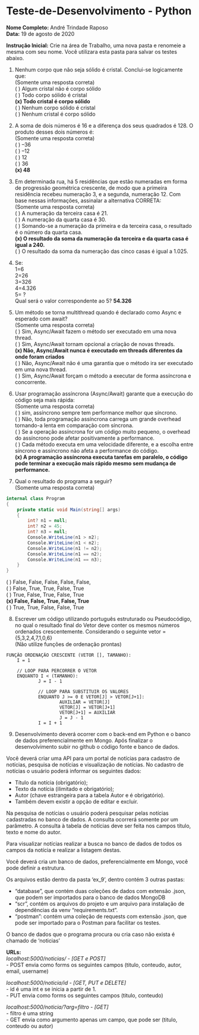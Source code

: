 # Teste-de-Desenvolvimento - Python
**Nome Completo:** André Trindade Raposo   
**Data:** 19 de agosto de 2020   

**Instrução Inicial:** Crie na área de Trabalho, uma nova pasta e renomeie a mesma com seu nome. Você utilizara esta pasta para salvar os testes abaixo.

1. Nenhum corpo que não seja sólido é cristal. Conclui-se logicamente que:   
(Somente uma resposta correta)   
( ) Algum cristal não é corpo sólido   
( ) Todo corpo sólido é cristal   
**(x) Todo cristal é corpo sólido**   
( ) Nenhum corpo sólido é cristal   
( ) Nenhum cristal é corpo sólido   

2. A soma de dois números é 16 e a diferença dos seus quadrados é 128. O produto desses dois números é:   
(Somente uma resposta correta)   
( ) –36   
( ) –12   
( ) 12   
( ) 36   
**(x) 48**   

3. Em determinada rua, há 5 residências que estão numeradas em forma de progressão geométrica crescente, de modo que a primeira residência recebeu numeração 3, e a segunda, numeração 12. Com base nessas informações, assinalar a alternativa CORRETA:   
(Somente uma resposta correta)   
( ) A numeração da terceira casa é 21.   
( ) A numeração da quarta casa é 30.   
( ) Somando-se a numeração da primeira e da terceira casa, o resultado é o número da quarta casa.   
**(x) O resultado da soma da numeração da terceira e da quarta casa é igual a 240.**   
( ) O resultado da soma da numeração das cinco casas é igual a 1.025.   

4. Se:    
1=6   
2=26   
3=326   
4=4.326   
5= ?    
Qual será o valor correspondente ao 5? **54.326**   

5. Um método se torna multithread quando é declarado como Async e esperado com await?   
(Somente uma resposta correta)   
( ) Sim, Async/Await fazem o método ser executado em uma nova thread.   
( ) Sim, Async/Await tornam opcional a criação de novas threads.   
**(x) Não, Async/Await nunca é executado em threads diferentes da onde foram criados**   
( ) Não, Async/Await não é uma garantia que o método ira ser executado em uma nova thread.   
( ) Sim, Async/Await forçam o método a executar de forma assíncrona e concorrente.   


6. Usar programação assíncrona (Async/Await) garante que a execução do código seja mais rápida:   
(Somente uma resposta correta)   
( ) sim, assíncrono sempre tem performance melhor que síncrono.   
( ) Não, toda programação assíncrona carrega um grande overhead tornando-a lenta em comparação com síncrona.   
( ) Se a operação assíncrona for um código muito pequeno, o overhead do assíncrono pode afetar positivamente a performance.   
( ) Cada método executa em uma velocidade diferente, e a escolha entre síncrono e assíncrono não afeta a performance do código.   
**(x) A programação assíncrona executa tarefas em paralelo, o código pode terminar a execução mais rápido mesmo sem mudança de performance.**   

7. Qual o resultado do programa a seguir?   
(Somente uma resposta correta)   
~~~c#
internal class Program   
{
    private static void Main(string[] args)   
    {
        int? n1 = null;
        int? n2 = 45;
        int? n3 = null;
        Console.WriteLine(n1 > n2);
        Console.WriteLine(n1 < n2);
        Console.WriteLine(n1 != n2);
        Console.WriteLine(n1 == n2);
        Console.WriteLine(n1 == n3);                        
    }
}
~~~
( ) False, False, False, False, False,   
( ) False, True, True, False, True   
( ) True, False, True, False, True   
**(x) False, False, True, False, True**   
( ) True, True, False, False, True   
 
8. Escrever um código utilizando português estruturado ou Pseudocódigo, no qual o resultado final do Vetor deve conter os mesmos números ordenados crescentemente.
Considerando o seguinte vetor = {5,3,2,4,7,1,0,6}    
(Não utilize funções de ordenação prontas)   
~~~
FUNÇÃO ORDENAÇÃO CRESCENTE (VETOR [], TAMANHO):
    I = 1
    
    // LOOP PARA PERCORRER O VETOR
    ENQUANTO I < (TAMANHO):
            J = I - 1
        
            // LOOP PARA SUBSTITUIR OS VALORES
            ENQUANTO J >= 0 E VETOR[J] > VETOR[J+1]:
                    AUXILIAR = VETOR[J]
                    VETOR[J] = VETOR[J+1]
                    VETOR[J+1] = AUXILIAR
                    J = J - 1
            I = I + 1
~~~



9. Desenvolvimento deverá ocorrer com o back-end em Python e o banco de dados preferencialmente em Mongo. Após finalizar o desenvolvimento subir no github o código fonte e banco de dados.   

Você deverá criar uma API para um portal de notícias para cadastro de notícias, pesquisa de notícias e visualização de notícias.
No cadastro de notícias o usuário poderá informar os seguintes dados:    
- Título da notícia (obrigatório);   
- Texto da notícia (ilimitado e obrigatório);
- Autor (chave estrangeira para a tabela Autor e é obrigatório). 
- Também devem existir a opção de editar e excluir.   

Na pesquisa de notícias o usuário poderá pesquisar pelas notícias cadastradas no banco de dados. A consulta ocorrerá somente por um parâmetro. A consulta à tabela de notícias deve ser feita nos campos título, texto e nome do autor.   

Para visualizar notícias realizar a busca no banco de dados de todos os campos da notícia e realizar a listagem destas.   

Você deverá cria um banco de dados, preferencialmente em Mongo, você pode definir a estrutura.    

Os arquivos estão dentro da pasta ‘ex_9’, dentro contém 3 outras pastas:    
- “database”, que contém duas coleções de dados com extensão .json, que podem ser importados para o banco de dados MongoDB
- “scr”, contém os arquivos do projeto e um arquivo para instalação de dependências da venv “requirements.txt”.
- “postman”: contém uma coleção de requests com extensão .json, que pode ser importado para o Postman para facilitar os testes.

O banco de dados que o programa procura ou cria caso não exista é chamado de ‘noticias’   

**URLs:**   
*localhost:5000/noticias/ - [GET e POST]*   
    - POST envia como forms os seguintes campos (titulo, conteudo, autor, email, username)   

*localhost:5000/noticia/id - [GET, PUT e DELETE]*   
    - id é uma int e se inicia a partir de 1.   
    - PUT envia como forms os seguintes campos (titulo, conteudo)   

*localhost:5000/noticia/?arg=filtro - [GET]*   
    - filtro é uma string   
    - GET envia como argumento apenas um campo, que pode ser (titulo, conteudo ou autor)   

